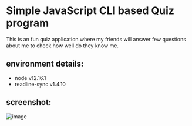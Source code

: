 # Simple JavaScript CLI based Quiz program

This is an fun quiz application where my friends will answer few questions about me to check how well do they know me.

## environment details:

* node v12.16.1
* readline-sync v1.4.10

## screenshot:
![image](https://user-images.githubusercontent.com/62604823/219682572-2689788d-a28b-4e35-a974-f8bded9cdba9.png)
